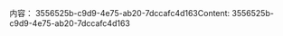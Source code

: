 <span data-ttu-id="365d7-101">内容： 3556525b-c9d9-4e75-ab20-7dccafc4d163</span><span class="sxs-lookup"><span data-stu-id="365d7-101">Content: 3556525b-c9d9-4e75-ab20-7dccafc4d163</span></span>